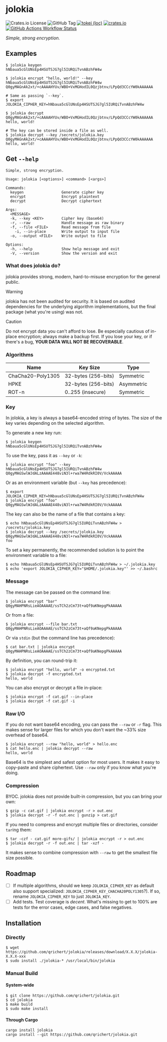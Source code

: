 # jolokia

![Crates.io License](https://img.shields.io/crates/l/jolokia)
![GitHub Tag](https://img.shields.io/github/v/tag/qrichert/jolokia?sort=semver&filter=*.*.*&label=release)
[![tokei (loc)](https://tokei.rs/b1/github/qrichert/jolokia?label=loc&style=flat)](https://github.com/XAMPPRocky/tokei)
[![crates.io](https://img.shields.io/crates/d/jolokia?logo=rust&logoColor=white&color=orange)](https://crates.io/crates/jolokia)
[![GitHub Actions Workflow Status](https://img.shields.io/github/actions/workflow/status/qrichert/jolokia/ci.yml?label=tests)](https://github.com/qrichert/jolokia/actions)

_Simple, strong encryption._

## Examples

```console
$ jolokia keygen
hNbaua5cGlUNsEp4HSUTSJG7gl5IURQiTvnABzhFW4w

$ jolokia encrypt "hello, world!" --key hNbaua5cGlUNsEp4HSUTSJG7gl5IURQiTvnABzhFW4w
Q0gyMAGnAk2xt/+cAAAAHYUv/WBO+VxMGHodIL0Qzjbtnv/LPpQd3CCcYW0kAAAAAA

# Same as passing `--key`.
$ export JOLOKIA_CIPHER_KEY=hNbaua5cGlUNsEp4HSUTSJG7gl5IURQiTvnABzhFW4w

$ jolokia decrypt Q0gyMAGnAk2xt/+cAAAAHYUv/WBO+VxMGHodIL0Qzjbtnv/LPpQd3CCcYW0kAAAAAA
hello, world!

# The key can be stored inside a file as well.
$ jolokia decrypt --key /secrets/jolokia.key Q0gyMAGnAk2xt/+cAAAAHYUv/WBO+VxMGHodIL0Qzjbtnv/LPpQd3CCcYW0kAAAAAA
hello, world!
```

## Get `--help`

```
Simple, strong encryption.

Usage: jolokia [<options>] <command> [<args>]

Commands:
  keygen                 Generate cipher key
  encrypt                Encrypt plaintext
  decrypt                Decrypt ciphertext

Args:
  <MESSAGE>
  -k, --key <KEY>        Cipher key (base64)
  -r, --raw              Handle message as raw binary
  -f, --file <FILE>      Read message from file
    -i, --in-place       Write output to input file
  -o, --output <FILE>    Write output to file

Options:
  -h, --help             Show help message and exit
  -V, --version          Show the version and exit
```

### What does jolokia do?

jolokia provides strong, modern, hard-to-misuse encryption for the
general public.

> [!WARNING]
>
> jolokia has not been audited for security. It is based on audited
> dependencies for the underlying algorithm implementations, but the
> final package (what you're using) was not.

> [!CAUTION]
>
> Do not encrypt data you can't afford to lose. Be especially cautious
> of in-place encryption; always make a backup first. If you lose your
> key, or if there's a bug, **YOUR DATA WILL NOT BE RECOVERABLE**.

### Algorithms

| Name              | Key Size            | Type       |
| ----------------- | ------------------- | ---------- |
| ChaCha20-Poly1305 | 32-bytes (256-bits) | Symmetric  |
| HPKE              | 32-bytes (256-bits) | Asymmetric |
| ROT-n             | 0..255 (insecure)   | Symmetric  |

### Key

In jolokia, a key is always a base64-encoded string of bytes. The size
of the key varies depending on the selected algorithm.

To generate a new key run:

```console
$ jolokia keygen
hNbaua5cGlUNsEp4HSUTSJG7gl5IURQiTvnABzhFW4w
```

To use the key, pass it as `--key` or `-k`:

```console
$ jolokia encrypt "foo" --key hNbaua5cGlUNsEp4HSUTSJG7gl5IURQiTvnABzhFW4w
Q0gyMAGSwlWJdALzAAAAE448viN3l+rwa7W4RdkRI0V/VckAAAAA
```

Or as an environment variable (but `--key` has precedence):

```console
$ export JOLOKIA_CIPHER_KEY=hNbaua5cGlUNsEp4HSUTSJG7gl5IURQiTvnABzhFW4w
$ jolokia encrypt "foo"
Q0gyMAGSwlWJdALzAAAAE448viN3l+rwa7W4RdkRI0V/VckAAAAA
```

The key can also be the name of a file that contains a key:

```console
$ echo hNbaua5cGlUNsEp4HSUTSJG7gl5IURQiTvnABzhFW4w > /secrets/jolokia.key
$ jolokia decrypt --key /secrets/jolokia.key Q0gyMAGSwlWJdALzAAAAE448viN3l+rwa7W4RdkRI0V/VckAAAAA
foo
```

To set a key permanently, the recommended solution is to point the
environment variable to a file:

```console
$ echo hNbaua5cGlUNsEp4HSUTSJG7gl5IURQiTvnABzhFW4w > ~/.jolokia.key
$ echo 'export JOLOKIA_CIPHER_KEY="$HOME/.jolokia.key"' >> ~/.bashrc
```

### Message

The message can be passed on the command line:

```console
$ jolokia encrypt "bar"
Q0gyMAHPNRsLieAOAAAAE/ssTCh2zCm73t+aQf9aKNepgPkAAAAA
```

Or from a file:

```console
$ jolokia encrypt --file bar.txt
Q0gyMAHPNRsLieAOAAAAE/ssTCh2zCm73t+aQf9aKNepgPkAAAAA
```

Or via `stdin` (but the command line has precedence):

```console
$ cat bar.txt | jolokia encrypt
Q0gyMAHPNRsLieAOAAAAE/ssTCh2zCm73t+aQf9aKNepgPkAAAAA
```

By definition, you can round-trip it:

```console
$ jolokia encrypt "hello, world" -o encrypted.txt
$ jolokia decrypt -f encrypted.txt
hello, world
```

You can also encrypt or decrypt a file in-place:

```console
$ jolokia encrypt -f cat.gif --in-place
$ jolokia decrypt -f cat.gif -i
```

### Raw I/O

If you do not want base64 encoding, you can pass the `--raw` or `-r`
flag. This makes sense for larger files for which you don't want the
~33% size overhead of base64.

```console
$ jolokia encrypt --raw "hello, world" > hello.enc
$ cat hello.enc | jolokia decrypt --raw
hello, world
```

Base64 is the simplest and safest option for most users. It makes it
easy to copy-paste and share ciphertext. Use `--raw` only if you know
what you're doing.

### Compression

BYOC. jolokia does not provide built-in compression, but you can bring
your own:

```console
$ gzip -c cat.gif | jolokia encrypt -r > out.enc
$ jolokia decrypt -r -f out.enc | gunzip > cat.gif
```

If you need to compress and encrypt multiple files or directories,
consider `tar`ing them:

```console
$ tar -czf - cat.gif more-gifs/ | jolokia encrypt -r > out.enc
$ jolokia decrypt -r -f out.enc | tar -xzf -
```

It makes sense to combine compression with `--raw` to get the smallest
file size possible.

## Roadmap

- [ ] If multiple algorithms, should we keep `JOLOKIA_CIPHER_KEY` as
      default also support specialized:
      `JOLOKIA_CIPHER_KEY_CHACHA20POLY1305`?). If so, rename
      `JOLOKIA_CIPHER_KEY` to just `JOLOKIA_KEY`.
- [ ] Add tests. Test coverage is _decent_. What's missing to get to
  100% are tests for the error cases, edge cases, and false negatives.

## Installation

### Directly

```console
$ wget https://github.com/qrichert/jolokia/releases/download/X.X.X/jolokia-X.X.X-xxx
$ sudo install ./jolokia-* /usr/local/bin/jolokia
```

### Manual Build

#### System-wide

```console
$ git clone https://github.com/qrichert/jolokia.git
$ cd jolokia
$ make build
$ sudo make install
```

#### Through Cargo

```shell
cargo install jolokia
cargo install --git https://github.com/qrichert/jolokia.git
```
